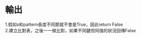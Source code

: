 <h1>輸出</h1>
<a>1.假如s和pattern長度不同那就不會是True，因此return False</a>
</br>
<a>2.建立比對表，之後一一做比對，如果不同鍵但同值的狀況回傳False</a>
